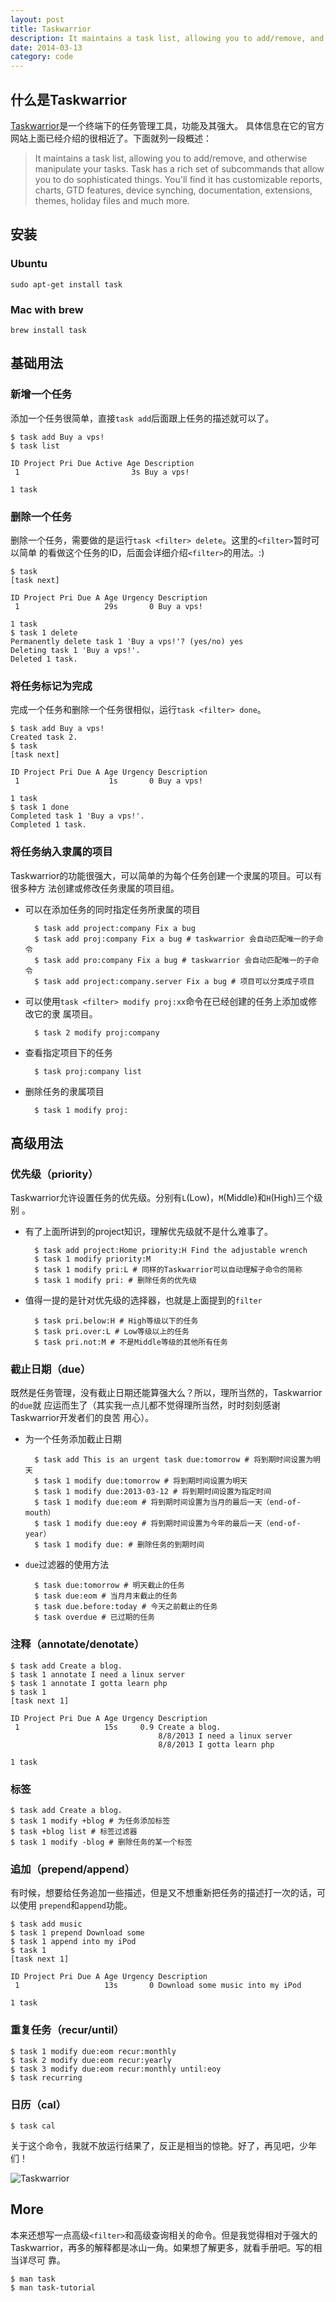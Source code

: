 ```yaml
---
layout: post
title: Taskwarrior
description: It maintains a task list, allowing you to add/remove, and otherwise manipulate your tasks.
date: 2014-03-13
category: code
---
```



## 什么是Taskwarrior

[Taskwarrior](http://taskwarrior.org/)是一个终端下的任务管理工具，功能及其强大。
具体信息在它的官方网站上面已经介绍的很相近了。下面就列一段概述：

> It maintains a task list, allowing you to add/remove, and otherwise manipulate
> your tasks. Task has a rich set of subcommands that allow you to do
> sophisticated things. You'll find it has customizable reports, charts, GTD
> features, device synching, documentation, extensions, themes, holiday files
> and much more.

## 安装

### Ubuntu

	sudo apt-get install task

### Mac with brew

	brew install task

## 基础用法

### 新增一个任务

添加一个任务很简单，直接`task add`后面跟上任务的描述就可以了。

	$ task add Buy a vps!
	$ task list

	ID Project Pri Due Active Age Description
	 1                         3s Buy a vps!

	1 task

### 删除一个任务

删除一个任务，需要做的是运行`task <filter> delete`。这里的`<filter>`暂时可以简单
的看做这个任务的ID，后面会详细介绍`<filter>`的用法。:)

	$ task
	[task next]

	ID Project Pri Due A Age Urgency Description
	 1                   29s       0 Buy a vps!

	1 task
	$ task 1 delete
	Permanently delete task 1 'Buy a vps!'? (yes/no) yes
	Deleting task 1 'Buy a vps!'.
	Deleted 1 task.

### 将任务标记为完成

完成一个任务和删除一个任务很相似，运行`task <filter> done`。

	$ task add Buy a vps!
	Created task 2.
	$ task
	[task next]

	ID Project Pri Due A Age Urgency Description
	 1                    1s       0 Buy a vps!

	1 task
	$ task 1 done
	Completed task 1 'Buy a vps!'.
	Completed 1 task.

### 将任务纳入隶属的项目

Taskwarrior的功能很强大，可以简单的为每个任务创建一个隶属的项目。可以有很多种方
法创建或修改任务隶属的项目组。

* 可以在添加任务的同时指定任务所隶属的项目

		$ task add project:company Fix a bug
		$ task add proj:company Fix a bug # taskwarrior 会自动匹配唯一的子命令
		$ task add pro:company Fix a bug # taskwarrior 会自动匹配唯一的子命令
		$ task add project:company.server Fix a bug # 项目可以分类成子项目

* 可以使用`task <filter> modify proj:xx`命令在已经创建的任务上添加或修改它的隶
  属项目。

		$ task 2 modify proj:company

* 查看指定项目下的任务

		$ task proj:company list

* 删除任务的隶属项目

		$ task 1 modify proj:

## 高级用法

### 优先级（priority）

Taskwarrior允许设置任务的优先级。分别有`L`(Low)，`M`(Middle)和`H`(High)三个级别
。

* 有了上面所讲到的project知识，理解优先级就不是什么难事了。

		$ task add project:Home priority:H Find the adjustable wrench
		$ task 1 modify priority:M
		$ task 1 modify pri:L # 同样的Taskwarrior可以自动理解子命令的简称
		$ task 1 modify pri: # 删除任务的优先级

* 值得一提的是针对优先级的选择器，也就是上面提到的`filter`

		$ task pri.below:H # High等级以下的任务
		$ task pri.over:L # Low等级以上的任务
		$ task pri.not:M # 不是Middle等级的其他所有任务

### 截止日期（due）

既然是任务管理，没有截止日期还能算强大么？所以，理所当然的，Taskwarrior的`due`就
应运而生了（其实我一点儿都不觉得理所当然，时时刻刻感谢Taskwarrior开发者们的良苦
用心）。

* 为一个任务添加截止日期

		$ task add This is an urgent task due:tomorrow # 将到期时间设置为明天
		$ task 1 modify due:tomorrow # 将到期时间设置为明天
		$ task 1 modify due:2013-03-12 # 将到期时间设置为指定时间
		$ task 1 modify due:eom # 将到期时间设置为当月的最后一天（end-of-mouth）
		$ task 1 modify due:eoy # 将到期时间设置为今年的最后一天（end-of-year）
		$ task 1 modify due: # 删除任务的到期时间

* `due`过滤器的使用方法

		$ task due:tomorrow # 明天截止的任务
		$ task due:eom # 当月月末截止的任务
		$ task due.before:today # 今天之前截止的任务
		$ task overdue # 已过期的任务

### 注释（annotate/denotate）

	$ task add Create a blog.
	$ task 1 annotate I need a linux server
	$ task 1 annotate I gotta learn php
	$ task 1
	[task next 1]

	ID Project Pri Due A Age Urgency Description
	 1                   15s     0.9 Create a blog.
	                                 8/8/2013 I need a linux server
	                                 8/8/2013 I gotta learn php

	1 task

### 标签

	$ task add Create a blog.
	$ task 1 modify +blog # 为任务添加标签
	$ task +blog list # 标签过滤器
	$ task 1 modify -blog # 删除任务的某一个标签

### 追加（prepend/append）

有时候，想要给任务追加一些描述，但是又不想重新把任务的描述打一次的话，可以使用
`prepend`和`append`功能。

	$ task add music
	$ task 1 prepend Download some
	$ task 1 append into my iPod
	$ task 1
	[task next 1]

	ID Project Pri Due A Age Urgency Description
	 1                   13s       0 Download some music into my iPod

	1 task

### 重复任务（recur/until）

	$ task 1 modify due:eom recur:monthly
	$ task 2 modify due:eom recur:yearly
	$ task 3 modify due:eom recur:monthly until:eoy
	$ task recurring

### 日历（cal）

	$ task cal

关于这个命令，我就不放运行结果了，反正是相当的惊艳。好了，再见吧，少年们！

![Taskwarrior](http://icloud.u.qiniudn.com/task.jpg)

## More

本来还想写一点高级`<filter>`和高级查询相关的命令。但是我觉得相对于强大的
Taskwarrior，再多的解释都是冰山一角。如果想了解更多，就看手册吧。写的相当详尽可
靠。

	$ man task
	$ man task-tutorial